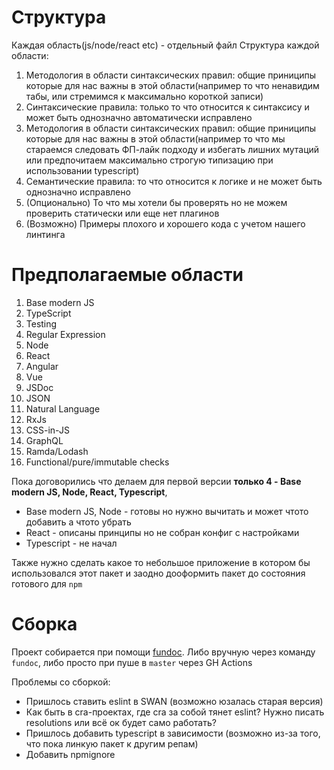 
# Структура

Каждая область(js/node/react etc) - отдельный файл
Структура каждой области:
1. Методология в области синтаксических правил: общие приниципы которые для нас важны в этой области(например то что ненавидим табы, или стремимся к максимально короткой записи)
2. Синтаксические правила: только то что относится к синтаксису и может быть однозначно автоматически исправлено
3. Методология в области синтаксических правил: общие приниципы которые для нас важны в этой области(например то что мы стараемся следовать ФП-лайк подходу и избегать лишних мутаций или предпочитаем максимально строгую типизацию при использовании typescript)
4. Семантические правила: то что относится к логике и не может быть однозначно исправлено
5. (Опционально) То что мы хотели бы проверять но не можем проверить статически или еще нет плагинов
6. (Возможно) Примеры плохого и хорошего кода с учетом нашего линтинга

# Предполагаемые области
 1. Base modern JS
 1. TypeScript
 1. Testing
 1. Regular Expression
 1. Node
 1. React
 1. Angular
 1. Vue
 1. JSDoc
 1. JSON
 1. Natural Language
 1. RxJs
 1. CSS-in-JS
 1. GraphQL
 1. Ramda/Lodash
 1. Functional/pure/immutable checks

Пока договорились что делаем для первой версии **только 4 - Base modern JS, Node, React, Typescript**, 

 - Base modern JS, Node - готовы но нужно вычитать и может чтото добавить а чтото убрать
 - React - описаны принципы но не собран конфиг с настройками
 - Typescript - не начал

Также нужно сделать какое то небольшое приложение в котором бы использовался этот пакет и заодно дооформить пакет до состояния готового для `npm`

# Сборка

Проект собирается при помощи [fundoc](https://github.com/daynin/fundoc).
Либо вручную через команду `fundoc`, либо просто при пуше в `master` через GH Actions

Проблемы со сборкой:
* Пришлось ставить eslint в SWAN (возможно юзалась старая версия)
* Как быть в cra-проектах, где cra за собой тянет eslint? Нужно писать resolutions или всё ок будет само работать?
* Пришлось добавить typescript в зависимости (возможно из-за того, что пока линкую пакет к другим репам)
* Добавить npmignore

